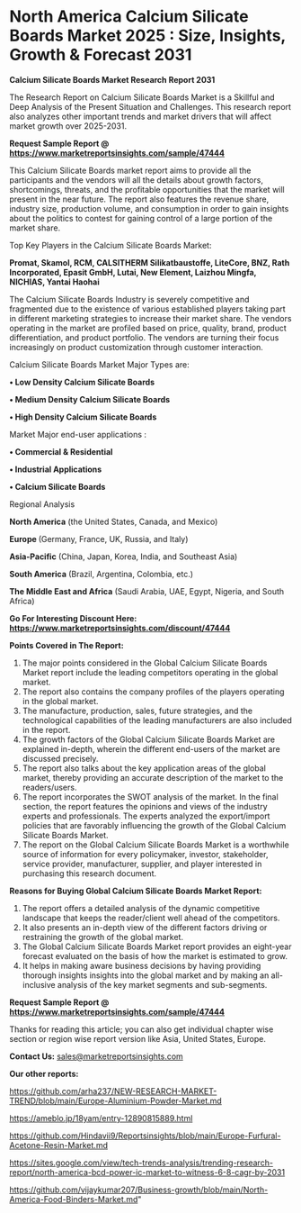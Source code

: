 # North America Calcium Silicate Boards Market 2025 : Size, Insights, Growth & Forecast 2031

<strong>Calcium Silicate Boards Market Research Report 2031</strong>

The Research Report on Calcium Silicate Boards Market is a Skillful and Deep Analysis of the Present Situation and Challenges. This research report also analyzes other important trends and market drivers that will affect market growth over 2025-2031.

<strong>Request Sample Report @ <a href=https://www.marketreportsinsights.com/sample/47444>https://www.marketreportsinsights.com/sample/47444</a></strong>

This Calcium Silicate Boards market report aims to provide all the participants and the vendors will all the details about growth factors, shortcomings, threats, and the profitable opportunities that the market will present in the near future. The report also features the revenue share, industry size, production volume, and consumption in order to gain insights about the politics to contest for gaining control of a large portion of the market share.

Top Key Players in the Calcium Silicate Boards Market:

<strong>Promat, Skamol, RCM, CALSITHERM Silikatbaustoffe, LiteCore, BNZ, Rath Incorporated, Epasit GmbH, Lutai, New Element, Laizhou Mingfa, NICHIAS, Yantai Haohai</strong>

The Calcium Silicate Boards Industry is severely competitive and fragmented due to the existence of various established players taking part in different marketing strategies to increase their market share. The vendors operating in the market are profiled based on price, quality, brand, product differentiation, and product portfolio. The vendors are turning their focus increasingly on product customization through customer interaction.

Calcium Silicate Boards Market Major Types are:

<strong>•  Low Density Calcium Silicate Boards

•  Medium Density Calcium Silicate Boards

•  High Density Calcium Silicate Boards</strong>

Market Major end-user applications :

<strong>•  Commercial & Residential

•  Industrial Applications

•  Calcium Silicate Boards</strong>

Regional Analysis

</u><strong><b>North America</b></strong> (the United States, Canada, and Mexico)

<strong><b>Europe </b></strong>(Germany, France, UK, Russia, and Italy)

<strong><b>Asia-Pacific</b></strong> (China, Japan, Korea, India, and Southeast Asia)

<strong><b>South America</b></strong> (Brazil, Argentina, Colombia, etc.)

<strong><b>The Middle East and Africa</b></strong> (Saudi Arabia, UAE, Egypt, Nigeria, and South Africa)

<strong>Go For Interesting Discount Here: <a href=https://www.marketreportsinsights.com/discount/47444>https://www.marketreportsinsights.com/discount/47444</a></strong>

<strong>Points Covered in The Report:</strong>
<ol>
  <li>The major points considered in the Global Calcium Silicate Boards Market report include the leading competitors operating in the global market.</li>
  <li>The report also contains the company profiles of the players operating in the global market.</li>
  <li>The manufacture, production, sales, future strategies, and the technological capabilities of the leading manufacturers are also included in the report.</li>
  <li>The growth factors of the Global Calcium Silicate Boards Market are explained in-depth, wherein the different end-users of the market are discussed precisely.</li>
  <li>The report also talks about the key application areas of the global market, thereby providing an accurate description of the market to the readers/users.</li>
  <li>The report incorporates the SWOT analysis of the market. In the final section, the report features the opinions and views of the industry experts and professionals. The experts analyzed the export/import policies that are favorably influencing the growth of the Global Calcium Silicate Boards Market.</li>
  <li>The report on the Global Calcium Silicate Boards Market is a worthwhile source of information for every policymaker, investor, stakeholder, service provider, manufacturer, supplier, and player interested in purchasing this research document.</li>
</ol>
<strong>Reasons for Buying Global Calcium Silicate Boards Market Report:</strong>

<ol>
  <li>The report offers a detailed analysis of the dynamic competitive landscape that keeps the reader/client well ahead of the competitors.</li>
  <li>It also presents an in-depth view of the different factors driving or restraining the growth of the global market.</li>
  <li>The Global Calcium Silicate Boards Market report provides an eight-year forecast evaluated on the basis of how the market is estimated to grow.</li>
  <li>It helps in making aware business decisions by having providing thorough insights insights into the global market and by making an all-inclusive analysis of the key market segments and sub-segments.</li>
</ol>
<strong>Request Sample Report @ <a href=https://www.marketreportsinsights.com/sample/47444>https://www.marketreportsinsights.com/sample/47444</a></strong>


Thanks for reading this article; you can also get individual chapter wise section or region wise report version like Asia, United States, Europe.

<strong>Contact Us:</strong>
sales@marketreportsinsights.com

<strong>Our other reports:</strong>

<a href=https://github.com/arha237/NEW-RESEARCH-MARKET-TREND/blob/main/Europe-Aluminium-Powder-Market.md>https://github.com/arha237/NEW-RESEARCH-MARKET-TREND/blob/main/Europe-Aluminium-Powder-Market.md</a>

<a href=https://ameblo.jp/18yam/entry-12890815889.html>https://ameblo.jp/18yam/entry-12890815889.html</a>

<a href=https://github.com/Hindavii9/Reportsinsights/blob/main/Europe-Furfural-Acetone-Resin-Market.md>https://github.com/Hindavii9/Reportsinsights/blob/main/Europe-Furfural-Acetone-Resin-Market.md</a>

<a href=https://sites.google.com/view/tech-trends-analysis/trending-research-report/north-america-bcd-power-ic-market-to-witness-6-8-cagr-by-2031>https://sites.google.com/view/tech-trends-analysis/trending-research-report/north-america-bcd-power-ic-market-to-witness-6-8-cagr-by-2031</a>

<a href=https://github.com/vijaykumar207/Business-growth/blob/main/North-America-Food-Binders-Market.md>https://github.com/vijaykumar207/Business-growth/blob/main/North-America-Food-Binders-Market.md</a>"
